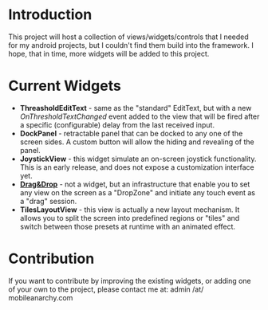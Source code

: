 # Introduction #

This project will host a collection of views/widgets/controls that I needed for my android projects, but I couldn't find them build into the framework.
I hope, that in time, more widgets will be added to this project.


# Current Widgets #

  * **ThreasholdEditText** - same as the "standard" EditText, but with a new _OnThresholdTextChanged_ event added to the view that will be fired after a specific (configurable) delay from the last received input.
  * **DockPanel** - retractable panel that can be docked to any one of the screen sides. A custom button will allow the hiding and revealing of the panel.
  * **JoystickView** - this widget simulate an on-screen joystick functionality. This is an early release, and does not expose a customization interface yet.
  * **[Drag&Drop](Drag_and_Drop.md)** - not a widget, but an infrastructure that enable you to set any view on the screen as a "DropZone" and initiate any touch event as a "drag" session.
  * **TilesLayoutView** - this view is actually a new layout mechanism. It allows you to split the screen into predefined regions or "tiles" and switch between those presets at runtime with an animated effect.



# Contribution #

If you want to contribute by improving the existing widgets, or adding one of your own to the project, please contact me at: admin /at/ mobileanarchy.com